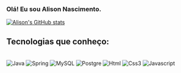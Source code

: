 ### Olá! Eu sou Alison Nascimento.

[![Alison's GitHub stats](https://github-readme-stats.vercel.app/api?username=alisoncruz&theme=nord)](https://github.com/alisoncruz/github-readme-stats)

## Tecnologias que conheço:

<div style="display: inline_block">
</br>
<img align="center" alt="Java" src="https://img.shields.io/badge/Java-ED8B00?style=for-the-badge&logo=java&logoColor=white" />
<img align="center" alt="Spring" src="https://img.shields.io/badge/Spring-6DB33F?style=for-the-badge&logo=spring&logoColor=white" />
<img align="center" alt="MySQL" src="https://img.shields.io/badge/MySQL-00000F?style=for-the-badge&logo=mysql&logoColor=white" />
<img align="center" alt="Postgre" src="https://img.shields.io/badge/PostgreSQL-316192?style=for-the-badge&logo=postgresql&logoColor=white" />
<img align="center" alt="Html" src="https://img.shields.io/badge/HTML5-E34F26?style=for-the-badge&logo=html5&logoColor=white" />
<img align="center" alt="Css3" src="https://img.shields.io/badge/CSS3-1572B6?style=for-the-badge&logo=css3&logoColor=white" />
<img align="center" alt="Javascript" src="https://img.shields.io/badge/JavaScript-323330?style=for-the-badge&logo=javascript&logoColor=F7DF1E" />

</div>
